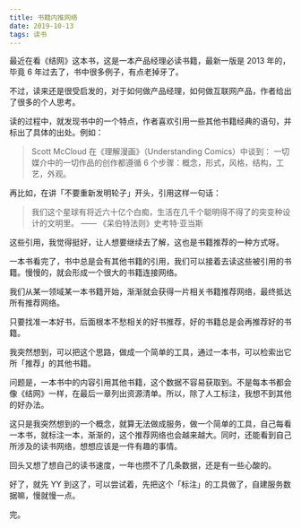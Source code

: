 ```yaml
---
title: 书籍内推网络
date: 2019-10-13
tags: 读书
---
```


最近在看《结网》这本书，这是一本产品经理必读书籍，最新一版是 2013 年的，毕竟 6 年过去了，书中很多例子，有点老掉牙了。

不过，读来还是很受启发的，对于如何做产品经理，如何做互联网产品，作者给出了很多的个人思考。

读的过程中，就发现书中的一个特点，作者喜欢引用一些其他书籍经典的语句，并标出了具体的出处。例如：

> Scott McCloud 在《理解漫画》（Understanding Comics）中谈到：
> 一切媒介中的一切作品的创作都遵循 6 个步骤：概念，形式，风格，结构，工艺，外观。

再比如，在讲「不要重新发明轮子」开头，引用这样一句话：

> 我们这个星球有将近六十亿个白痴，生活在几千个聪明得不得了的突变种设计的文明里。
>  —— 《呆伯特法则》史考特·亚当斯

这些引用，我觉得挺好，让人想要继续去了解，这也是书籍推荐的一种方式呀。

一本书看完了，书中总是会有其他书籍的引用，我们可以接着去读这些被引用的书籍。慢慢的，就会形成一个很大的书籍连接网络。

我们从某一领域某一本书籍开始，渐渐就会获得一片相关书籍推荐网络，最终抵达所有推荐网络。

只要找准一本好书，后面根本不愁相关的好书推荐，好的书籍总是会再推荐好的书籍。

我突然想到，可以把这个思路，做成一个简单的工具，通过一本书，可以检索出它所「推荐」的其他书籍。

问题是，一本书中的内容引用其他书籍，这个数据不容易获取到。不是每本书都会像《结网》一样，在最后一章列出资源清单。所以，除了人工标注，我想不到其他的好办法。

这只是我突然想到的一个概念，就算无法做成服务，做一个简单的工具，自己每看一本书，就标注一本，渐渐的，这个推荐网络也会越来越大。同时，还能看到自己所涉及的读书网络，想想应该是一件有趣的事情。

回头又想了想自己的读书速度，一年也攒不了几条数据，还是有一些心酸的。

好了，就先 YY 到这了，可以尝试着，先把这个「标注」的工具做了，自建服务数据嘛，慢就慢一点。

完。